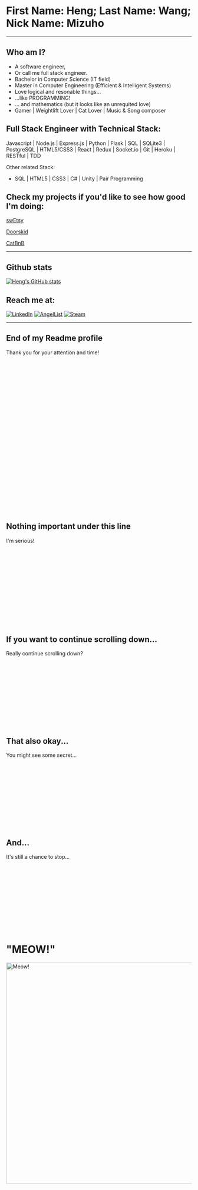 # First Name: Heng; Last Name: Wang; Nick Name: Mizuho
***

## Who am I?
- A software engineer,
- Or call me full stack engineer.
- Bachelor in Computer Science (IT field)
- Master in Computer Engineering (Efficient & Intelligent Systems)
- Love logical and resonable things...
- ...like PROGRAMMING!
- ... and mathematics (but it looks like an unrequited love)
- Gamer | Weightlift Lover | Cat Lover | Music & Song composer

## Full Stack Engineer with Technical Stack:
Javascript | Node.js | Express.js | Python | Flask | SQL | SQLite3 | PostgreSQL | HTML5/CSS3 | React | Redux | Socket.io | Git | Heroku | RESTful | TDD 

Other related Stack:
- SQL | HTML5 | CSS3 | C# | Unity | Pair Programming

## Check my projects if you'd like to see how good I'm doing:
[swEtsy](https://swetsy-app.herokuapp.com/)

[Doorskid](https://heng-doorskid.herokuapp.com/)

[CatBnB](https://heng-catbnb.herokuapp.com/)


***

## Github stats

[![Heng's GitHub stats](https://github-readme-stats.vercel.app/api?username=zerotume)](https://github.com/zerotume/github-readme-stats)

## Reach me at:
[![LinkedIn](https://img.shields.io/badge/linkedin-%230077B5.svg?style=for-the-badge&logo=linkedin&logoColor=white)](https://www.linkedin.com/in/heng-wang-547525234/)
[![AngelList](https://img.shields.io/badge/AngelList-%23D4D4D4.svg?style=for-the-badge&logo=AngelList&logoColor=black)](https://angel.co/u/heng-wang-4)
[![Steam](https://img.shields.io/badge/steam-%23000000.svg?style=for-the-badge&logo=steam&logoColor=white)](https://steamcommunity.com/id/zerotume/)

***

## End of my Readme profile

Thank you for your attention and time!

<br/><br/><br/><br/><br/><br/>
<br/><br/><br/><br/><br/><br/>
<br/><br/><br/><br/><br/><br/>
<br/><br/><br/><br/><br/><br/>
## Nothing important under this line
I'm serious!

<br/><br/><br/><br/><br/><br/><br/><br/><br/><br/><br/><br/>


## If you want to continue scrolling down...
Really continue scrolling down?
<br/><br/><br/><br/><br/><br/><br/><br/><br/><br/><br/><br/>

## That also okay...
You might see some secret...
<br/><br/><br/><br/><br/><br/><br/><br/><br/><br/><br/><br/>

## And...
It's still a chance to stop...
<br/><br/><br/><br/><br/><br/><br/><br/><br/><br/><br/><br/>


# "MEOW!"
<img src="https://github.com/ZoeBijl/QueerCats/blob/main/SVG/heart/QueerCatHeart_Pride.svg" alt="Meow!" width="600"/>
